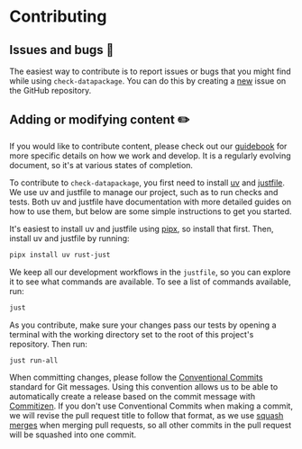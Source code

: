 # Contributing

## Issues and bugs :bug:

The easiest way to contribute is to report issues or bugs that you might
find while using `check-datapackage`. You can do this by creating a
[new](https://github.com/seedcase-project/check-datapackage/issues/new/choose)
issue on the GitHub repository.

## Adding or modifying content :pencil2:

If you would like to contribute content, please check out our
[guidebook](https://guidebook.seedcase-project.org/) for more specific
details on how we work and develop. It is a regularly evolving document,
so it's at various states of completion.

To contribute to `check-datapackage`, you first need to install
[uv](https://docs.astral.sh/uv/) and
[justfile](https://just.systems/man/en/packages.html). We use uv and
justfile to manage our project, such as to run checks and tests. Both uv
and justfile have documentation with more detailed guides on how to use
them, but below are some simple instructions to get you started.

It's easiest to install uv and justfile using
[pipx](https://pypa.github.io/pipx/), so install that first. Then,
install uv and justfile by running:

``` bash
pipx install uv rust-just
```

We keep all our development workflows in the `justfile`, so you can
explore it to see what commands are available. To see a list of commands
available, run:

``` bash
just
```

As you contribute, make sure your changes pass our tests by opening
a terminal with the working directory set to the root of this project's
repository. Then run:

``` bash
just run-all
```

When committing changes, please follow the [Conventional
Commits](https://decisions.seedcase-project.org/why-conventional-commits) standard for
Git messages. Using this convention allows us to be able to
automatically create a release based on the commit message with
[Commitizen](https://decisions.seedcase-project.org/why-semantic-release-with-commitizen).
If you don't use Conventional Commits when making a commit, we will
revise the pull request title to follow that format, as we use [squash
merges](https://docs.github.com/en/pull-requests/collaborating-with-pull-requests/squashing-commits/about-squash-merges)
when merging pull requests, so all other commits in the pull request
will be squashed into one commit.
